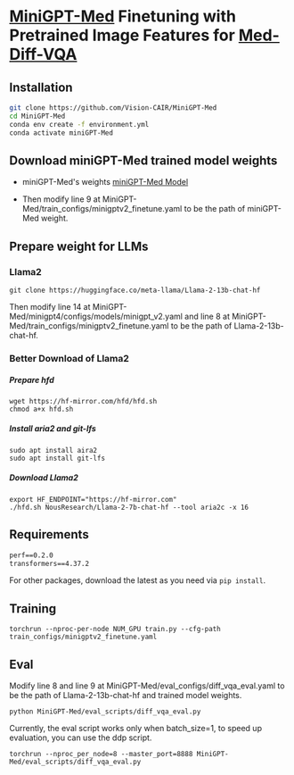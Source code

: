 # [MiniGPT-Med](https://github.com/Vision-CAIR/MiniGPT-Med) Finetuning with Pretrained Image Features for [Med-Diff-VQA](https://github.com/Holipori/MIMIC-Diff-VQA)

## Installation
```bash
git clone https://github.com/Vision-CAIR/MiniGPT-Med
cd MiniGPT-Med
conda env create -f environment.yml
conda activate miniGPT-Med
```

## Download miniGPT-Med trained model weights

* miniGPT-Med's weights [miniGPT-Med Model](https://drive.google.com/file/d/1kjGLk6s9LsBmXfLWQFCdlwF3aul08Cl8/view?usp=sharing)

* Then modify line 9 at MiniGPT-Med/train_configs/minigptv2_finetune.yaml to be the path of miniGPT-Med weight.

## Prepare weight for LLMs

### Llama2

```shell
git clone https://huggingface.co/meta-llama/Llama-2-13b-chat-hf
```

Then modify line 14 at MiniGPT-Med/minigpt4/configs/models/minigpt_v2.yaml and line 8 at MiniGPT-Med/train_configs/minigptv2_finetune.yaml to be the path of Llama-2-13b-chat-hf.

### Better Download of Llama2

##### Prepare hfd
```shell
wget https://hf-mirror.com/hfd/hfd.sh
chmod a+x hfd.sh
```

##### Install aria2 and git-lfs
```shell
sudo apt install aira2
sudo apt install git-lfs
```

##### Download Llama2
```shell
export HF_ENDPOINT="https://hf-mirror.com"
./hfd.sh NousResearch/Llama-2-7b-chat-hf --tool aria2c -x 16
```

## Requirements
```txt
perf==0.2.0
transformers==4.37.2
```
For other packages, download the latest as you need via `pip install`.

## Training 

```shell
torchrun --nproc-per-node NUM_GPU train.py --cfg-path train_configs/minigptv2_finetune.yaml
```

## Eval

Modify line 8 and line 9 at MiniGPT-Med/eval_configs/diff_vqa_eval.yaml to be the path of Llama-2-13b-chat-hf and trained model weights.

```shell
python MiniGPT-Med/eval_scripts/diff_vqa_eval.py
```

Currently, the eval script works only when batch_size=1, to speed up evaluation, you can use the ddp script.
```shell
torchrun --nproc_per_node=8 --master_port=8888 MiniGPT-Med/eval_scripts/diff_vqa_eval.py
```